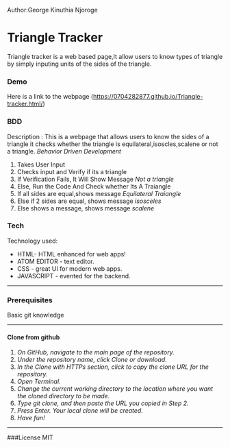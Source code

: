 Author:George Kinuthia Njoroge

# Triangle Tracker

Triangle tracker is a web based page,It allow users to know types of triangle by simply inputing units of the sides of the triangle.

### Demo
Here is a link to the webpage (https://0704282877.github.io/Triangle-tracker.html/)
### BDD
Description : This is a webpage that allows users to know the sides of a triangle it checks whether the triangle is equilateral,isoscles,scalene or not a triangle.
*Behavior Driven Development*
1. Takes User Input
2. Checks input and Verify if its a triangle
3. If  Verification Fails, It Will Show Message _Not a triangle_
4. Else, Run the Code And Check whether Its A Traiangle
5. If all sides are equal,shows message _Equilateral Traiangle_
6. Else if 2 sides are equal, shows message _isosceles_
7. Else shows a message, shows message _scalene_
### Tech
Technology used:

* HTML- HTML enhanced for web apps!
* ATOM EDITOR - text editor.
* CSS - great UI for modern web apps.
* JAVASCRIPT - evented  for the backend.
--------
### Prerequisites

Basic git knowledge

--------

#### Clone from github
1. _On GitHub, navigate to the main page of the repository._
2. _Under the repository name, click Clone or download._
3. _In the Clone with HTTPs section, click  to copy the clone URL for the repository._
4. _Open Terminal._
5. _Change the current working directory to the location where you want the cloned directory to be made._
6. _Type git clone, and then paste the URL you copied in Step 2._
7. _Press Enter. Your local clone will be created._
8. _Have fun!_

----
###License
MIT

